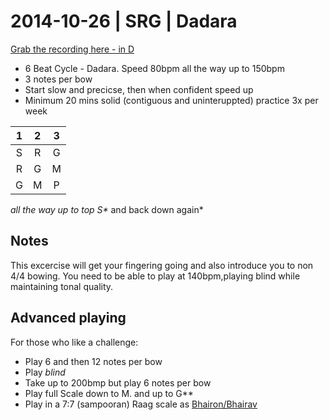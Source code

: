 # 2014-10-26 | SRG | Dadara 

[Grab the recording here - in D](https://dl.dropboxusercontent.com/u/12448/2014-10-26-srg-dadara.MP3)

- 6 Beat Cycle - Dadara.  Speed 80bpm all the way up to 150bpm
- 3 notes per bow
- Start slow and precicse, then when confident speed up
- Minimum 20 mins solid (contiguous and uninteruppted) practice 3x per week

1 | 2 | 3 
:-: | :-: | :-:
S | R | G 
R | G | M 
G | M | P 

*all the way up to top S\** and back down again*

## Notes
This excercise will get your fingering going and also introduce you to non 4/4 bowing.
You need to be able to play at 140bpm,playing blind while maintaining tonal quality.

## Advanced playing
For those who like a challenge:
- Play 6 and then 12 notes per bow
- Play *blind*
- Take up to 200bmp but play 6 notes per bow
- Play full Scale down to M. and up to G\**
- Play in a 7:7 (sampooran) Raag scale as [Bhairon/Bhairav](http://en.wikipedia.org/wiki/Bhairav_(raga))  
